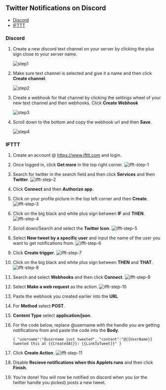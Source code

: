 ## Twitter Notifications on Discord

- [Discord](#discord)
- [IFTTT](#ifttt)

### Discord
1. Create a new discord text channel on your server by clicking the plus sign close to your server name. 

    ![step1](https://raw.githubusercontent.com/ErikBlomquist/korkenxyz-blog/master/content/posts/img/tweet-discord1.jpeg "Create new text channel")

2. Make sure text channel is selected and give it a name and then click **Create channel**.

    ![step2](https://raw.githubusercontent.com/ErikBlomquist/korkenxyz-blog/master/content/posts/img/tweet-discord2.jpeg "Create new text channel")

3. Create a webhook for that channel by clicking the settings wheel of your new text channel and then webhooks. Click **Create Webhook**

    ![step3](https://raw.githubusercontent.com/ErikBlomquist/korkenxyz-blog/master/content/posts/img/tweet-discord3.jpeg "Create new webhook")

4. Scroll down to the bottom and copy the webhook url and then **Save**.

    ![step4](https://raw.githubusercontent.com/ErikBlomquist/korkenxyz-blog/master/content/posts/img/tweet-discord4.jpeg "Get webhook url")

### IFTTT
1. Create an account @ https://www.ifttt.com and login.
2. Once logged in, click **Get more** in the top right corner.
![ifft-step-1](https://raw.githubusercontent.com/ErikBlomquist/korkenxyz-blog/master/content/posts/img/ifft-1.png)

3. Search for twitter in the search field and then click **Services** and then **Twitter**.
![ifft-step-2](https://raw.githubusercontent.com/ErikBlomquist/korkenxyz-blog/master/content/posts/img/ifft-2.png)

4. Click **Connect** and then **Authorize app**.
5. Click on your profile picture in the top left corner and then **Create**.
![ifft-step-3](https://raw.githubusercontent.com/ErikBlomquist/korkenxyz-blog/master/content/posts/img/ifft-3.png)

6. Click on the big black and white plus sign between **IF** and **THEN**.
![ifft-step-4](https://raw.githubusercontent.com/ErikBlomquist/korkenxyz-blog/master/content/posts/img/ifft-4.png)


7. Scroll down/Search and select the **Twitter Icon**.
![ifft-step-5](https://raw.githubusercontent.com/ErikBlomquist/korkenxyz-blog/master/content/posts/img/ifft-5.png)

8. Select **New tweet by a specific user** and input the name of the user you want to get notifications from. 
![ifft-step-6](https://raw.githubusercontent.com/ErikBlomquist/korkenxyz-blog/master/content/posts/img/ifft-6.png)

9. Click **Create trigger**.
![ifft-step-7](https://raw.githubusercontent.com/ErikBlomquist/korkenxyz-blog/master/content/posts/img/ifft-7.png)

10. Click on the big black and white plus sign between **THEN** and **THAT**.
![ifft-step-8](https://raw.githubusercontent.com/ErikBlomquist/korkenxyz-blog/master/content/posts/img/ifft-8.png)

11. Search and select **Webhooks** and then click **Connect**.
![ifft-step-9](https://raw.githubusercontent.com/ErikBlomquist/korkenxyz-blog/master/content/posts/img/ifft-9.png)

12. Select **Make a web request** as the action.
![ifft-step-10](https://raw.githubusercontent.com/ErikBlomquist/korkenxyz-blog/master/content/posts/img/ifft-10.png)


13. Paste the webhook you created earlier into the **URL**
14. For **Method** select **POST**.
15. **Content Type** select **application/json**.
16. For the code below, replace @username with the handle you are getting notifications from and paste the code into the **Body**.
    ```
    { "username":"@username just tweeted", "content":"@{{UserName}} tweeted this at {{CreatedAt}}: {{LinkToTweet}}" }
    ```

17. Click **Create Action**.
![ifft-step-11](https://raw.githubusercontent.com/ErikBlomquist/korkenxyz-blog/master/content/posts/img/ifft-11.png)

18. Disable **Recieve notifications when this Applets runs** and then click **Finish**.
19. You're done! You will now be notified on discord when you (or the twitter handle you picked) posts a new tweet.


